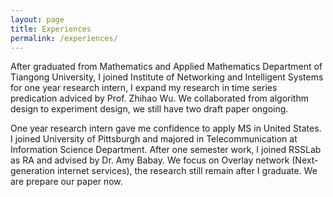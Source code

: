 ```yaml
---
layout: page
title: Experiences
permalink: /experiences/
---
```


After graduated from Mathematics and Applied Mathematics Department of Tiangong University, I joined Institute of Networking and Intelligent Systems for one year research intern, I expand my research in time series predication adviced by Prof. Zhihao Wu. We collaborated from algorithm design to experiment design, we still have two draft paper ongoing. 

One year research intern gave me confidence to apply MS in United States. I joined University of Pittsburgh and majored in Telecommunication at Information Science Department. After one semester work, I joined RSSLab as RA and advised by Dr. Amy Babay. We focus on Overlay network (Next-generation internet services), the research still remain after I graduate. We are prepare our paper now.

